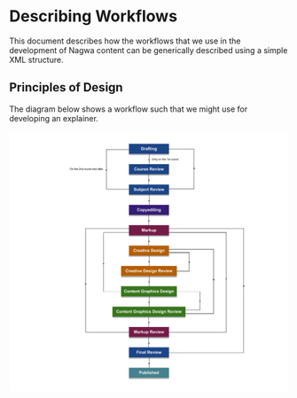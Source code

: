 # Describing Workflows

This document describes how the workflows that we use in the development of Nagwa content can be generically described using a simple XML structure.

## Principles of Design

The diagram below shows a workflow such that we might use for developing an explainer.

![](diagram_1.png)